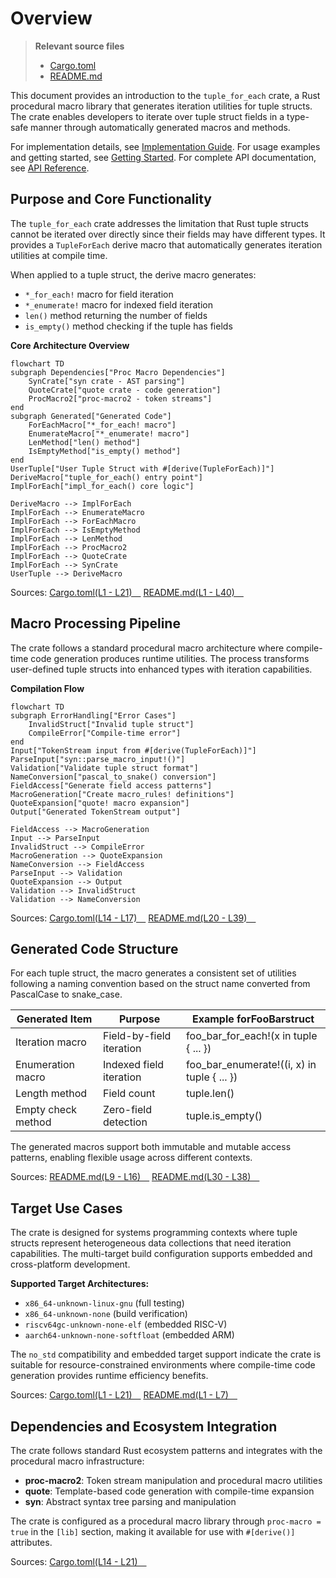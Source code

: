 # Overview

> **Relevant source files**
> * [Cargo.toml](https://github.com/arceos-org/tuple_for_each/blob/19a3b4d3/Cargo.toml)
> * [README.md](https://github.com/arceos-org/tuple_for_each/blob/19a3b4d3/README.md)

This document provides an introduction to the `tuple_for_each` crate, a Rust procedural macro library that generates iteration utilities for tuple structs. The crate enables developers to iterate over tuple struct fields in a type-safe manner through automatically generated macros and methods.

For implementation details, see [Implementation Guide](/arceos-org/tuple_for_each/3-implementation-guide). For usage examples and getting started, see [Getting Started](/arceos-org/tuple_for_each/2-getting-started). For complete API documentation, see [API Reference](/arceos-org/tuple_for_each/5-api-reference).

## Purpose and Core Functionality

The `tuple_for_each` crate addresses the limitation that Rust tuple structs cannot be iterated over directly since their fields may have different types. It provides a `TupleForEach` derive macro that automatically generates iteration utilities at compile time.

When applied to a tuple struct, the derive macro generates:

* `*_for_each!` macro for field iteration
* `*_enumerate!` macro for indexed field iteration
* `len()` method returning the number of fields
* `is_empty()` method checking if the tuple has fields

**Core Architecture Overview**

```mermaid
flowchart TD
subgraph Dependencies["Proc Macro Dependencies"]
    SynCrate["syn crate - AST parsing"]
    QuoteCrate["quote crate - code generation"]
    ProcMacro2["proc-macro2 - token streams"]
end
subgraph Generated["Generated Code"]
    ForEachMacro["*_for_each! macro"]
    EnumerateMacro["*_enumerate! macro"]
    LenMethod["len() method"]
    IsEmptyMethod["is_empty() method"]
end
UserTuple["User Tuple Struct with #[derive(TupleForEach)]"]
DeriveMacro["tuple_for_each() entry point"]
ImplForEach["impl_for_each() core logic"]

DeriveMacro --> ImplForEach
ImplForEach --> EnumerateMacro
ImplForEach --> ForEachMacro
ImplForEach --> IsEmptyMethod
ImplForEach --> LenMethod
ImplForEach --> ProcMacro2
ImplForEach --> QuoteCrate
ImplForEach --> SynCrate
UserTuple --> DeriveMacro
```

Sources: [Cargo.toml(L1 - L21)&emsp;](https://github.com/arceos-org/tuple_for_each/blob/19a3b4d3/Cargo.toml#L1-L21) [README.md(L1 - L40)&emsp;](https://github.com/arceos-org/tuple_for_each/blob/19a3b4d3/README.md#L1-L40)

## Macro Processing Pipeline

The crate follows a standard procedural macro architecture where compile-time code generation produces runtime utilities. The process transforms user-defined tuple structs into enhanced types with iteration capabilities.

**Compilation Flow**

```mermaid
flowchart TD
subgraph ErrorHandling["Error Cases"]
    InvalidStruct["Invalid tuple struct"]
    CompileError["Compile-time error"]
end
Input["TokenStream input from #[derive(TupleForEach)]"]
ParseInput["syn::parse_macro_input!()"]
Validation["Validate tuple struct format"]
NameConversion["pascal_to_snake() conversion"]
FieldAccess["Generate field access patterns"]
MacroGeneration["Create macro_rules! definitions"]
QuoteExpansion["quote! macro expansion"]
Output["Generated TokenStream output"]

FieldAccess --> MacroGeneration
Input --> ParseInput
InvalidStruct --> CompileError
MacroGeneration --> QuoteExpansion
NameConversion --> FieldAccess
ParseInput --> Validation
QuoteExpansion --> Output
Validation --> InvalidStruct
Validation --> NameConversion
```

Sources: [Cargo.toml(L14 - L17)&emsp;](https://github.com/arceos-org/tuple_for_each/blob/19a3b4d3/Cargo.toml#L14-L17) [README.md(L20 - L39)&emsp;](https://github.com/arceos-org/tuple_for_each/blob/19a3b4d3/README.md#L20-L39)

## Generated Code Structure

For each tuple struct, the macro generates a consistent set of utilities following a naming convention based on the struct name converted from PascalCase to snake_case.

|Generated Item|Purpose|Example forFooBarstruct|
| --- | --- | --- |
|Iteration macro|Field-by-field iteration|foo_bar_for_each!(x in tuple { ... })|
|Enumeration macro|Indexed field iteration|foo_bar_enumerate!((i, x) in tuple { ... })|
|Length method|Field count|tuple.len()|
|Empty check method|Zero-field detection|tuple.is_empty()|

The generated macros support both immutable and mutable access patterns, enabling flexible usage across different contexts.

Sources: [README.md(L9 - L16)&emsp;](https://github.com/arceos-org/tuple_for_each/blob/19a3b4d3/README.md#L9-L16) [README.md(L30 - L38)&emsp;](https://github.com/arceos-org/tuple_for_each/blob/19a3b4d3/README.md#L30-L38)

## Target Use Cases

The crate is designed for systems programming contexts where tuple structs represent heterogeneous data collections that need iteration capabilities. The multi-target build configuration supports embedded and cross-platform development.

**Supported Target Architectures:**

* `x86_64-unknown-linux-gnu` (full testing)
* `x86_64-unknown-none` (build verification)
* `riscv64gc-unknown-none-elf` (embedded RISC-V)
* `aarch64-unknown-none-softfloat` (embedded ARM)

The `no_std` compatibility and embedded target support indicate the crate is suitable for resource-constrained environments where compile-time code generation provides runtime efficiency benefits.

Sources: [Cargo.toml(L1 - L21)&emsp;](https://github.com/arceos-org/tuple_for_each/blob/19a3b4d3/Cargo.toml#L1-L21) [README.md(L1 - L7)&emsp;](https://github.com/arceos-org/tuple_for_each/blob/19a3b4d3/README.md#L1-L7)

## Dependencies and Ecosystem Integration

The crate follows standard Rust ecosystem patterns and integrates with the procedural macro infrastructure:

* **proc-macro2**: Token stream manipulation and procedural macro utilities
* **quote**: Template-based code generation with compile-time expansion
* **syn**: Abstract syntax tree parsing and manipulation

The crate is configured as a procedural macro library through `proc-macro = true` in the `[lib]` section, making it available for use with `#[derive()]` attributes.

Sources: [Cargo.toml(L14 - L21)&emsp;](https://github.com/arceos-org/tuple_for_each/blob/19a3b4d3/Cargo.toml#L14-L21)